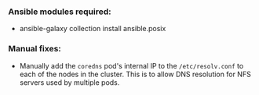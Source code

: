### Ansible modules required:

- ansible-galaxy collection install ansible.posix


### Manual fixes:

- Manually add the `coredns` pod's internal IP to the `/etc/resolv.conf` to each of the nodes in the cluster. This is to allow DNS resolution for NFS servers used by multiple pods.
